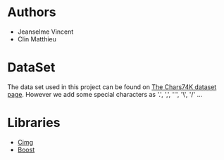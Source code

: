 # Authors

- Jeanselme Vincent
- Clin Matthieu

# DataSet
The data set used in this project can be found on 
[The Chars74K dataset page](http://www.ee.surrey.ac.uk/CVSSP/demos/chars74k/#download). 
However we add some special characters as '.', ',', '\'', '\\', '/' ...

# Libraries
- [Cimg](http://cimg.eu/)
- [Boost](http://www.boost.org/)